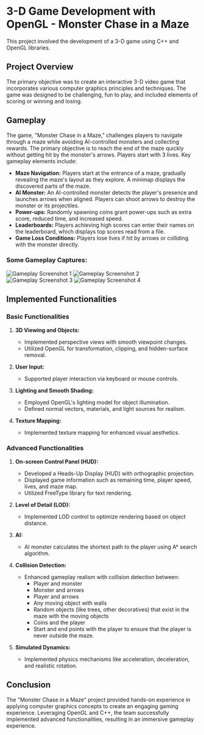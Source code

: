 # 3-D Game Development with OpenGL - Monster Chase in a Maze

This project involved the development of a 3-D game using C++ and OpenGL libraries.

## Project Overview
The primary objective was to create an interactive 3-D video game that incorporates various computer graphics principles and techniques. The game was designed to be challenging, fun to play, and included elements of scoring or winning and losing.

## Gameplay
The game, "Monster Chase in a Maze," challenges players to navigate through a maze while avoiding AI-controlled monsters and collecting rewards. The primary objective is to reach the end of the maze quickly without getting hit by the monster's arrows. Players start with 3 lives. Key gameplay elements include:

- **Maze Navigation:** Players start at the entrance of a maze, gradually revealing the maze's layout as they explore. A minimap displays the discovered parts of the maze.
- **AI Monster:** An AI-controlled monster detects the player's presence and launches arrows when aligned. Players can shoot arrows to destroy the monster or its projectiles.
- **Power-ups:** Randomly spawning coins grant power-ups such as extra score, reduced time, and increased speed.
- **Leaderboards:** Players achieving high scores can enter their names on the leaderboard, which displays top scores read from a file.
- **Game Loss Conditions:** Players lose lives if hit by arrows or colliding with the monster directly.

### Some Gameplay Captures:
![Gameplay Screenshot 1](https://github.com/ukcx/opengl_game_maze/assets/80484731/a0241cc8-8a17-48b0-9a16-7a14489ddc13)
![Gameplay Screenshot 2](https://github.com/ukcx/opengl_game_maze/assets/80484731/d52193e1-98a1-4eff-90cb-c56bf589d29f)
![Gameplay Screenshot 3](https://github.com/ukcx/opengl_game_maze/assets/80484731/6eb31f1a-9036-493f-a840-0cb824c903e7)
![Gameplay Screenshot 4](https://github.com/ukcx/opengl_game_maze/assets/80484731/3ec63711-7703-4e5e-9869-48503f938091)

## Implemented Functionalities

### Basic Functionalities
1. **3D Viewing and Objects:**
   - Implemented perspective views with smooth viewpoint changes.
   - Utilized OpenGL for transformation, clipping, and hidden-surface removal.

2. **User Input:**
   - Supported player interaction via keyboard or mouse controls.

3. **Lighting and Smooth Shading:**
   - Employed OpenGL's lighting model for object illumination.
   - Defined normal vectors, materials, and light sources for realism.

4. **Texture Mapping:**
   - Implemented texture mapping for enhanced visual aesthetics.

### Advanced Functionalities
1. **On-screen Control Panel (HUD):**
   - Developed a Heads-Up Display (HUD) with orthographic projection.
   - Displayed game information such as remaining time, player speed, lives, and maze map.
   - Utilized FreeType library for text rendering.

2. **Level of Detail (LOD):**
   - Implemented LOD control to optimize rendering based on object distance.

3. **AI:**
   - AI monster calculates the shortest path to the player using A* search algorithm.
   
4. **Collision Detection:**
   - Enhanced gameplay realism with collision detection between:
     - Player and monster
     - Monster and arrows
     - Player and arrows
     - Any moving object with walls
     - Random objects (like trees, other decoratives) that exist in the maze with the moving objects
     - Coins and the player
     - Start and end points with the player to ensure that the player is never outside the maze.
   
5. **Simulated Dynamics:**
   - Implemented physics mechanisms like acceleration, deceleration, and realistic rotation.

## Conclusion
The "Monster Chase in a Maze" project provided hands-on experience in applying computer graphics concepts to create an engaging gaming experience. Leveraging OpenGL and C++, the team successfully implemented advanced functionalities, resulting in an immersive gameplay experience.
